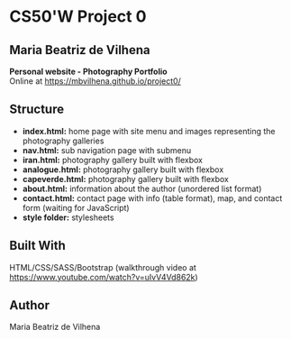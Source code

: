 # CS50'W Project 0

## Maria Beatriz de Vilhena

**Personal website - Photography Portfolio** <br>
Online at https://mbvilhena.github.io/project0/

## Structure

- **index.html:** home page with site menu and images representing the photography galleries
- **nav.html:** sub navigation page with submenu
- **iran.html:** photography gallery built with flexbox
- **analogue.html:** photography gallery built with flexbox
- **capeverde.html:** photography gallery built with flexbox
- **about.html:** information about the author (unordered list format)
- **contact.html:** contact page with info (table format), map, and contact form (waiting for JavaScript)
- **style folder:** stylesheets

## Built With
HTML/CSS/SASS/Bootstrap
(walkthrough video at https://www.youtube.com/watch?v=uIvV4Vd862k)

## Author
Maria Beatriz de Vilhena
